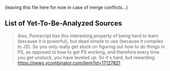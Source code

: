 (leaving this file here for now in case of merge conflicts...)

## List of Yet-To-Be-Analyzed Sources

> Also, Purescript has this interesting property of being hard to learn (because it is powerful), but dead simple to use (because it compiles to JS). So you only really get stuck on figuring out how to do things in PS, as opposed to how to get PS working, and therefore every time you get unstuck, you have leveled up. So it's hard, but rewarding.
> https://news.ycombinator.com/item?id=17127821
